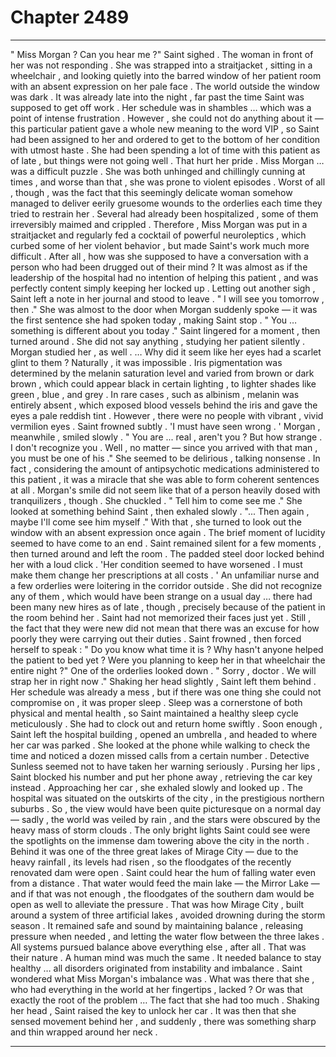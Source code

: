 
# Chapter 2489


---

" Miss Morgan ? Can you hear me ?"
Saint sighed .
The woman in front of her was not responding . She was strapped into a straitjacket , sitting in a wheelchair , and looking quietly into the barred window of her patient room with an absent expression on her pale face .
The world outside the window was dark . It was already late into the night , far past the time Saint was supposed to get off work . Her schedule was in shambles … which was a point of intense frustration . However , she could not do anything about it — this particular patient gave a whole new meaning to the word VIP , so Saint had been assigned to her and ordered to get to the bottom of her condition with utmost haste .
She had been spending a lot of time with this patient as of late , but things were not going well . That hurt her pride .
Miss Morgan … was a difficult puzzle .
She was both unhinged and chillingly cunning at times , and worse than that , she was prone to violent episodes . Worst of all , though , was the fact that this seemingly delicate woman somehow managed to deliver eerily gruesome wounds to the orderlies each time they tried to restrain her . Several had already been hospitalized , some of them irreversibly maimed and crippled .
Therefore , Miss Morgan was put in a straitjacket and regularly fed a cocktail of powerful neuroleptics , which curbed some of her violent behavior , but made Saint's work much more difficult .
After all , how was she supposed to have a conversation with a person who had been drugged out of their mind ?
It was almost as if the leadership of the hospital had no intention of helping this patient , and was perfectly content simply keeping her locked up .
Letting out another sigh , Saint left a note in her journal and stood to leave .
" I will see you tomorrow , then ."
She was almost to the door when Morgan suddenly spoke — it was the first sentence she had spoken today , making Saint stop .
" You … something is different about you today ."
Saint lingered for a moment , then turned around .
She did not say anything , studying her patient silently .
Morgan studied her , as well .
… Why did it seem like her eyes had a scarlet glint to them ?
Naturally , it was impossible . Iris pigmentation was determined by the melanin saturation level and varied from brown or dark brown , which could appear black in certain lighting , to lighter shades like green , blue , and grey . In rare cases , such as albinism , melanin was entirely absent , which exposed blood vessels behind the iris and gave the eyes a pale reddish tint .
However , there were no people with vibrant , vivid vermilion eyes .
Saint frowned subtly .
'I must have seen wrong . '
Morgan , meanwhile , smiled slowly .
" You are ... real , aren't you ? But how strange . I don't recognize you . Well , no matter — since you arrived with that man , you must be one of his ."
She seemed to be delirious , talking nonsense . In fact , considering the amount of antipsychotic medications administered to this patient , it was a miracle that she was able to form coherent sentences at all .
Morgan's smile did not seem like that of a person heavily dosed with tranquilizers , though .
She chuckled .
" Tell him to come see me ."
She looked at something behind Saint , then exhaled slowly .
"... Then again , maybe I'll come see him myself ."
With that , she turned to look out the window with an absent expression once again . The brief moment of lucidity seemed to have come to an end .
Saint remained silent for a few moments , then turned around and left the room . The padded steel door locked behind her with a loud click .
'Her condition seemed to have worsened . I must make them change her prescriptions at all costs . '
An unfamiliar nurse and a few orderlies were loitering in the corridor outside . She did not recognize any of them , which would have been strange on a usual day … there had been many new hires as of late , though , precisely because of the patient in the room behind her . Saint had not memorized their faces just yet .
Still , the fact that they were new did not mean that there was an excuse for how poorly they were carrying out their duties .
Saint frowned , then forced herself to speak :
" Do you know what time it is ? Why hasn't anyone helped the patient to bed yet ? Were you planning to keep her in that wheelchair the entire night ?"
One of the orderlies looked down .
" Sorry , doctor . We will strap her in right now ."
Shaking her head slightly , Saint left them behind .
Her schedule was already a mess , but if there was one thing she could not compromise on , it was proper sleep . Sleep was a cornerstone of both physical and mental health , so Saint maintained a healthy sleep cycle meticulously . She had to clock out and return home swiftly .
Soon enough , Saint left the hospital building , opened an umbrella , and headed to where her car was parked . She looked at the phone while walking to check the time and noticed a dozen missed calls from a certain number . Detective Sunless seemed not to have taken her warning seriously .
Pursing her lips , Saint blocked his number and put her phone away , retrieving the car key instead . Approaching her car , she exhaled slowly and looked up .
The hospital was situated on the outskirts of the city , in the prestigious northern suburbs . So , the view would have been quite picturesque on a normal day — sadly , the world was veiled by rain , and the stars were obscured by the heavy mass of storm clouds .
The only bright lights Saint could see were the spotlights on the immense dam towering above the city in the north . Behind it was one of the three great lakes of Mirage City — due to the heavy rainfall , its levels had risen , so the floodgates of the recently renovated dam were open .
Saint could hear the hum of falling water even from a distance . That water would feed the main lake — the Mirror Lake — and if that was not enough , the floodgates of the southern dam would be open as well to alleviate the pressure .
That was how Mirage City , built around a system of three artificial lakes , avoided drowning during the storm season . It remained safe and sound by maintaining balance , releasing pressure when needed , and letting the water flow between the three lakes .
All systems pursued balance above everything else , after all . That was their nature .
A human mind was much the same . It needed balance to stay healthy … all disorders originated from instability and imbalance .
Saint wondered what Miss Morgan's imbalance was . What was there that she , who had everything in the world at her fingertips , lacked ? Or was that exactly the root of the problem …
The fact that she had too much .
Shaking her head , Saint raised the key to unlock her car .
It was then that she sensed movement behind her , and suddenly , there was something sharp and thin wrapped around her neck .

---

